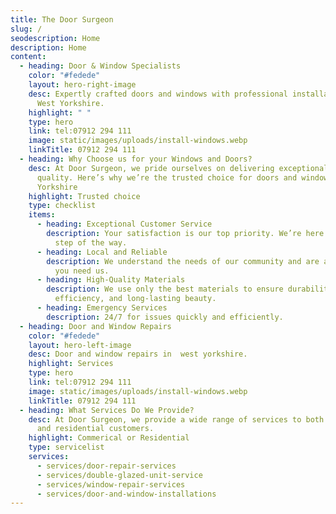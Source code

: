 ```yaml
---
title: The Door Surgeon
slug: /
seodescription: Home
description: Home
content:
  - heading: Door & Window Specialists
    color: "#fedede"
    layout: hero-right-image
    desc: Expertly crafted doors and windows with professional installation across
      West Yorkshire.
    highlight: " "
    type: hero
    link: tel:07912 294 111
    image: static/images/uploads/install-windows.webp
    linkTitle: 07912 294 111
  - heading: Why Choose us for your Windows and Doors?
    desc: At Door Surgeon, we pride ourselves on delivering exceptional service and
      quality. Here’s why we’re the trusted choice for doors and windows in West
      Yorkshire
    highlight: Trusted choice
    type: checklist
    items:
      - heading: Exceptional Customer Service
        description: Your satisfaction is our top priority. We’re here to help every
          step of the way.
      - heading: Local and Reliable
        description: We understand the needs of our community and are always nearby when
          you need us.
      - heading: High-Quality Materials
        description: We use only the best materials to ensure durability, energy
          efficiency, and long-lasting beauty.
      - heading: Emergency Services
        description: 24/7 for issues quickly and efficiently.
  - heading: Door and Window Repairs
    color: "#fedede"
    layout: hero-left-image
    desc: Door and window repairs in  west yorkshire.
    highlight: Services
    type: hero
    link: tel:07912 294 111
    image: static/images/uploads/install-windows.webp
    linkTitle: 07912 294 111
  - heading: What Services Do We Provide?
    desc: At Door Surgeon, we provide a wide range of services to both commercial
      and residential customers.
    highlight: Commerical or Residential
    type: servicelist
    services:
      - services/door-repair-services
      - services/double-glazed-unit-service
      - services/window-repair-services
      - services/door-and-window-installations
---
```

